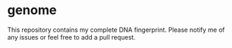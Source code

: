 genome
===
This repository contains my complete DNA fingerprint. Please notify me of any issues or feel free to add a pull request.
